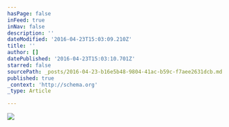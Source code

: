 ```yaml
---
hasPage: false
inFeed: true
inNav: false
description: ''
dateModified: '2016-04-23T15:03:09.210Z'
title: ''
author: []
datePublished: '2016-04-23T15:03:10.701Z'
starred: false
sourcePath: _posts/2016-04-23-b16e5b48-9804-41ac-b59c-f7aee2631dcb.md
published: true
_context: 'http://schema.org'
_type: Article

---
```

![](https://the-grid-user-content.s3-us-west-2.amazonaws.com/1bc7477b-b947-43e6-97f8-a733326230ad.jpg)